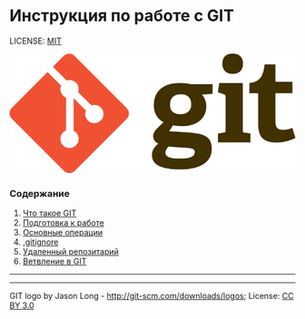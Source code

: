 # **Инструкция по работе с GIT**

LICENSE: [MIT](C:\Users\79277\Documents\обучение\git\homework\License.md)

![git-logo](./ISO/768px-Git-logo.svg.png)

### Содержание
1. [Что такое GIT](/what_is_this.md)
2. [Подготовка к работе](/start.md)
3. [Основные операции](/basics.md)
4. [.gitignore](/ignore.md)
5. [Удаленный репозитарий](/github.md)
6. [Ветвление в GIT](/vetki.md)
 


---

---
GIT logo by Jason Long - 	http://git-scm.com/downloads/logos; License: [CC BY 3.0](https://creativecommons.org/licenses/by/3.0/legalcode)